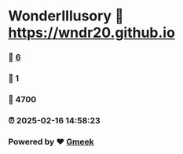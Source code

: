 # WonderIllusory :link: https://wndr20.github.io 
### :page_facing_up: [6](https://wndr20.github.io/tag.html) 
### :speech_balloon: 1 
### :hibiscus: 4700 
### :alarm_clock: 2025-02-16 14:58:23 
### Powered by :heart: [Gmeek](https://github.com/Meekdai/Gmeek)

